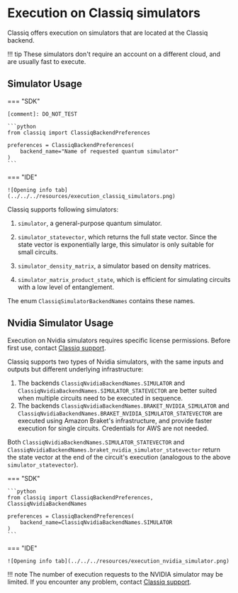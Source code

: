 # Execution on Classiq simulators

Classiq offers execution on simulators that are located at the Classiq backend.

<!-- prettier-ignore-start -->
!!! tip
    These simulators don't require an account on a different cloud, and are usually
    fast to execute.
<!-- prettier-ignore-end -->

## Simulator Usage

=== "SDK"

    [comment]: DO_NOT_TEST

    ```python
    from classiq import ClassiqBackendPreferences

    preferences = ClassiqBackendPreferences(
        backend_name="Name of requested quantum simulator"
    )
    ```

=== "IDE"

    ![Opening info tab](../../../resources/execution_classiq_simulators.png)

Classiq supports following simulators:

1. `simulator`, a general-purpose quantum simulator.

2. `simulator_statevector`, which returns the full state vector. Since the state vector is exponentially large, this simulator is only suitable for small circuits.

3. `simulator_density_matrix`, a simulator based on density matrices.

4. `simulator_matrix_product_state`, which is efficient for simulating circuits with a low level of entanglement.

The enum `ClassiqSimulatorBackendNames` contains these names.

## Nvidia Simulator Usage

Execution on Nvidia simulators requires specific license permissions.
Before first use, contact [Classiq support](mailto:support@classiq.io).

Classiq supports two types of Nvidia simulators, with the same inputs and outputs but different underlying infrastructure:

1. The backends `ClassiqNvidiaBackendNames.SIMULATOR` and `ClassiqNvidiaBackendNames.SIMULATOR_STATEVECTOR` are better suited when multiple circuits need to be executed in sequence.
2. The backends `ClassiqNvidiaBackendNames.BRAKET_NVIDIA_SIMULATOR` and `ClassiqNvidiaBackendNames.BRAKET_NVIDIA_SIMULATOR_STATEVECTOR` are executed using Amazon Braket's infrastructure, and provide faster execution for single circuits. Credentials for AWS are not needed.

Both `ClassiqNvidiaBackendNames.SIMULATOR_STATEVECTOR` and `ClassiqNvidiaBackendNames.braket_nvidia_simulator_statevector` return the state vector at the end of the circuit's execution (analogous to the
above `simulator_statevector`).

=== "SDK"

    ```python
    from classiq import ClassiqBackendPreferences, ClassiqNvidiaBackendNames

    preferences = ClassiqBackendPreferences(
        backend_name=ClassiqNvidiaBackendNames.SIMULATOR
    )
    ```

=== "IDE"

    ![Opening info tab](../../../resources/execution_nvidia_simulator.png)

<!-- prettier-ignore-start -->
!!! note
    The number of execution requests to the NVIDIA simulator may be limited.
    If you encounter any problem, contact
    [Classiq support](mailto:support@classiq.io).
<!-- prettier-ignore-end -->
